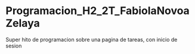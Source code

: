 # Programacion_H2_2T_FabiolaNovoaZelaya
Super hito de programacion sobre una pagina de tareas, con inicio de sesion

